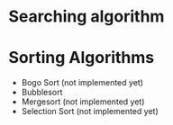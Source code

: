 # Searching algorithm
 
# Sorting Algorithms
- Bogo Sort (not implemented yet)
- Bubblesort
- Mergesort (not implemented yet)
- Selection Sort (not implemented yet)

